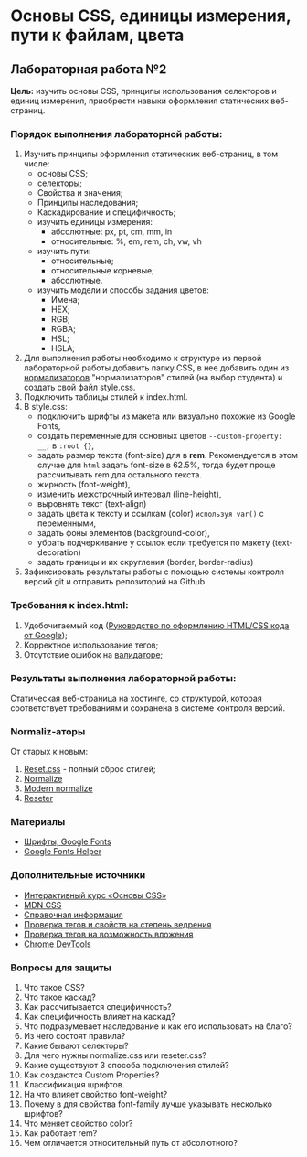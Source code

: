 # Основы CSS, единицы измерения, пути к файлам, цвета

## Лабораторная работа №2

**Цель:** изучить основы CSS, принципы использования селекторов и единиц измерения, приобрести навыки оформления статических веб-страниц.

### Порядок выполнения лабораторной работы:

1. Изучить принципы оформления статических веб-страниц, в том числе:
   - основы CSS;
   - селекторы;
   - Свойства и значения;
   - Принципы наследования;
   - Каскадирование и специфичность;
   - изучить единицы измерения:
     - абсолютные: px, pt, cm, mm, in
     - относительные: %, em, rem, ch, vw, vh
   - изучить пути:
     - относительные;
     - относительные корневые;
     - абсолютные.
   - изучить модели и способы задания цветов:
     - Имена;
     - HEX;
     - RGB;
     - RGBA;
     - HSL;
     - HSLA;
2. Для выполнения работы необходимо к структуре из первой лабораторной работы добавить папку CSS, в нее добавить один из [нормализаторов](#normaliz-аторы) "нормализаторов" стилей (на выбор студента) и создать свой файл style.css.
3. Подключить таблицы стилей к index.html.
4. В style.css:
   - подключить шрифты из макета или визуально похожие из Google Fonts,
   - создать переменные для основных цветов `--custom-property: __;` в `:root {}`,
   - задать размер текста (font-size) для в **rem**. Рекомендуется в этом случае для `html` задать font-size в 62.5%, тогда будет проще рассчитывать rem для остального текста.
   - жирность (font-weight),
   - изменить межстрочный интервал (line-height),
   - выровнять текст (text-align)
   - задать цвета к тексту и ссылкам (color) `используя var()` с переменными,
   - задать фоны элементов (background-color),
   - убрать подчеркивание у ссылок если требуется по макету (text-decoration)
   - задать границы и их скругления (border, border-radius)
5. Зафиксировать результаты работы с помощью системы контроля версий git и отправить репозиторий на Github.

### Требования к index.html:

1. Удобочитаемый код ([Руководство по оформлению HTML/CSS кода от Google](https://habr.com/ru/post/143452/));
1. Корректное использование тегов;
1. Отсутствие ошибок на [валидаторе](https://validator.w3.org/);

### Результаты выполнения лабораторной работы:

Статическая веб-страница на хостинге, со структурой, которая соответствует требованиям и сохранена в системе контроля версий.

### Normaliz-аторы

От старых к новым:

1. [Reset.css](https://meyerweb.com/eric/tools/css/reset/) - полный сброс стилей;
1. [Normalize](https://necolas.github.io/normalize.css/)
1. [Modern normalize](https://github.com/sindresorhus/modern-normalize)
1. [Reseter](https://github.com/resetercss/reseter.css/blob/main/css/reseter.css)

### Материалы

- [Шрифты, Google Fonts](https://fonts.google.com/)
- [Google Fonts Helper](https://google-webfonts-helper.herokuapp.com/fonts)

### Дополнительные источники

- [Интерактивный курс «Основы CSS»](https://htmlacademy.ru/courses/307)
- [MDN CSS](https://developer.mozilla.org/ru/docs/Web/CSS)
- [Справочная информация](https://html5book.ru/)
- [Проверка тегов и свойств на степень ведрения](https://caniuse.com/)
- [Проверка тегов на возможность вложения](https://caninclude.glitch.me/)
- [Chrome DevTools](https://habr.com/ru/post/548898/)

### Вопросы для защиты

1. Что такое CSS?
1. Что такое каскад?
1. Как рассчитывается специфичность?
1. Как специфичность влияет на каскад?
1. Что подразумевает наследование и как его использовать на благо?
1. Из чего состоят правила?
1. Какие бывают селекторы?
1. Для чего нужны normalize.css или reseter.css?
1. Какие существуют 3 способа подключения стилей?
1. Как создаются Custom Properties?
1. Классификация шрифтов.
1. На что влияет свойство font-weight?
1. Почему в для свойства font-family лучше указывать несколько шрифтов?
1. Что меняет свойство color?
1. Как работает rem?
1. Чем отличается относительный путь от абсолютного?
